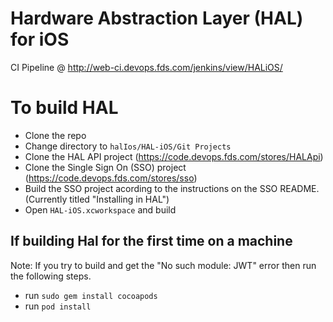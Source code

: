 # Hardware Abstraction Layer (HAL) for iOS

CI Pipeline @ http://web-ci.devops.fds.com/jenkins/view/HALiOS/

# To build HAL

- Clone the repo
- Change directory to `halIos/HAL-iOS/Git Projects`
- Clone the HAL API project (https://code.devops.fds.com/stores/HALApi)
- Clone the Single Sign On (SSO) project (https://code.devops.fds.com/stores/sso)
- Build the SSO project acording to the instructions on the SSO README. (Currently titled "Installing in HAL")
- Open `HAL-iOS.xcworkspace` and build

## If building Hal for the first time on a machine
Note: If you try to build and get the "No such module: JWT" error then run the following steps.
- run `sudo gem install cocoapods`
- run `pod install`